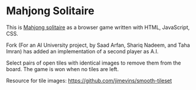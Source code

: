 # Mahjong Solitaire

This is [Mahjong solitaire](https://en.wikipedia.org/wiki/Mahjong_solitaire) as a browser game written with HTML, JavaScript, CSS.

Fork (For an AI University project, by Saad Arfan, Shariq Nadeem, and Taha Imran) has added an implementation of a second player as A.I.

Select pairs of open tiles with identical images to remove them from the board. The game is won when no tiles are left.

Resource for tile images: https://github.com/jimevins/smooth-tileset
